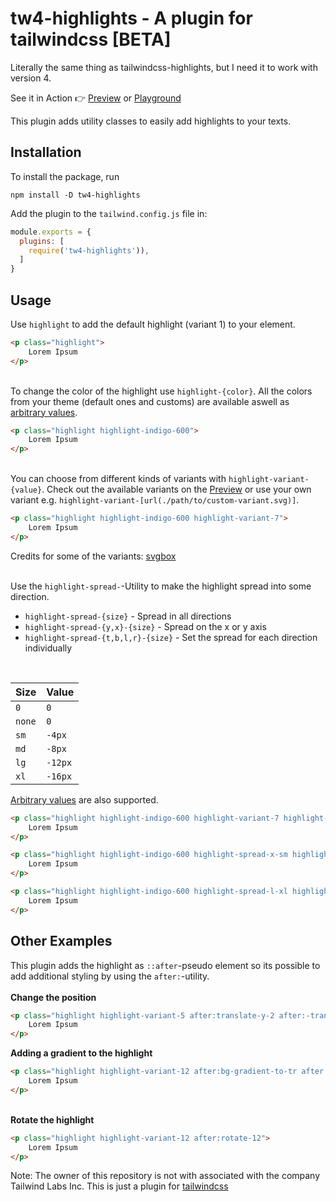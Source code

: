 # tw4-highlights - A plugin for tailwindcss [BETA]

Literally the same thing as tailwindcss-highlights, but I need it to work with version 4. 

See it in Action 👉 [Preview](https://tailwindcss-highlights.hubatsch.dev/) or [Playground](https://play.tailwindcss.com/hM0gHS3erl)


This plugin adds utility classes to easily add highlights to your texts.

## Installation

To install the package, run

    npm install -D tw4-highlights

Add the plugin to the `tailwind.config.js` file in:

```javascript
module.exports = {
  plugins: [
    require('tw4-highlights')),
  ]
}
```

## Usage

Use `highlight` to add the default highlight (variant 1) to your element. 
```html
<p class="highlight">
    Lorem Ipsum
</p>
```
\
To change the color of the highlight use `highlight-{color}`. All the colors from your theme (default ones and customs) are available aswell as [arbitrary values](https://tailwindcss.com/docs/adding-custom-styles#using-arbitrary-values).

```html
<p class="highlight highlight-indigo-600">
    Lorem Ipsum
</p>
```
\
You can choose from different kinds of variants with `highlight-variant-{value}`. Check out the available variants on the [Preview](https://tailwindcss-highlights.hubatsch.dev/) or use your own variant e.g. `highlight-variant-[url(./path/to/custom-variant.svg)]`.

```html
<p class="highlight highlight-indigo-600 highlight-variant-7">
    Lorem Ipsum
</p>
```
Credits for some of the variants: [svgbox](https://svgbox.net/)

\
Use the `highlight-spread-`-Utility to make the highlight spread into some direction.

- `highlight-spread-{size}` - Spread in all directions
- `highlight-spread-{y,x}-{size}` - Spread on the x or y axis
- `highlight-spread-{t,b,l,r}-{size}` - Set the spread for each direction individually
<br />

| Size   | Value   |
| ------ | ------- |
| `0`    | `0`     |
| `none` | `0`     |
| `sm`   | `-4px`  |
| `md`   | `-8px`  |
| `lg`   | `-12px` |
| `xl`   | `-16px` |

[Arbitrary values](https://tailwindcss.com/docs/adding-custom-styles#using-arbitrary-values) are also supported.
<br />

```html
<p class="highlight highlight-indigo-600 highlight-variant-7 highlight-spread-md">
    Lorem Ipsum
</p>

<p class="highlight highlight-indigo-600 highlight-spread-x-sm highlight-spread-y-xl">
    Lorem Ipsum
</p>

<p class="highlight highlight-indigo-600 highlight-spread-l-xl highlight-spread-t-sm">
    Lorem Ipsum
</p>
```

## Other Examples
This plugin adds the highlight as `::after`-pseudo element so its possible to add additional styling by using the `after:`-utility.
\
<br />
**Change the position**
```html
<p class="highlight highlight-variant-5 after:translate-y-2 after:-translate-x-4">
    Lorem Ipsum
</p>
```
**Adding a gradient to the highlight**
```html
<p class="highlight highlight-variant-12 after:bg-gradient-to-tr after:from-amber-500 after:to-sky-500">
    Lorem Ipsum
</p>
```
\
**Rotate the highlight**
```html
<p class="highlight highlight-variant-12 after:rotate-12">
    Lorem Ipsum
</p>
```

Note: The owner of this repository is not with associated with the company Tailwind Labs Inc. This is just a plugin for [tailwindcss](https://tailwindcss.com/)
